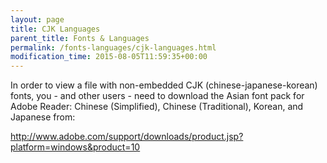 ```yaml
---
layout: page
title: CJK Languages
parent_title: Fonts & Languages
permalink: /fonts-languages/cjk-languages.html
modification_time: 2015-08-05T11:59:35+00:00
---
```




<p>In order to view a file with non-embedded CJK (chinese-japanese-korean) fonts, you - and other users - need to download the Asian font pack for Adobe Reader: Chinese (Simplified), Chinese (Traditional), Korean, and Japanese from:</p>
<p><a href="http://www.adobe.com/support/downloads/product.jsp?platform=windows&amp;product=10">http://www.adobe.com/support/downloads/product.jsp?platform=windows&amp;product=10</a></p>
